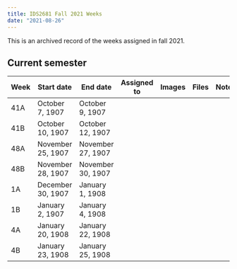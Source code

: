 ```yaml
---
title: IDS2681 Fall 2021 Weeks
date: "2021-08-26"
---
```

This is an archived record of the weeks assigned in fall 2021.

## Current semester

Week|Start date|End date|Assigned to|Images|Files|Notes
---|---|---|---|---|---|---
41A|October 7, 1907|October 9, 1907||||
41B|October 10, 1907|October 12, 1907||||
48A|November 25, 1907|November 27, 1907||||
48B|November 28, 1907|November 30, 1907||||
1A|December 30, 1907|January 1, 1908||||
1B|January 2, 1907|January 4, 1908||||
4A|January 20, 1908|January 22, 1908||||
4B|January 23, 1908|January 25, 1908||||
